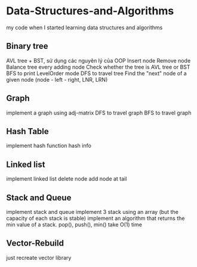 # Data-Structures-and-Algorithms
my code when I started learning data structures and algorithms

## Binary tree
AVL tree + BST, sử dụng các nguyên lý của OOP
Insert node
Remove node
Balance tree every adding node
Check whether the tree is AVL tree or BST
BFS to print LevelOrder mode
DFS to travel tree
Find the "next" node of a given node (node - left - right, LNR, LRN)

## Graph
implement a graph using adj-matrix
DFS to travel graph
BFS to travel graph

## Hash Table
implement hash function
hash info

## Linked list
implement linked list
delete node
add node at tail

## Stack and Queue
implement stack and queue
implement 3 stack using an array (but the capacity of each stack is stable)
implement an algorithm that returns the min value of a stack. pop(), push(), min() take O(1) time

## Vector-Rebuild
just recreate vector library 
